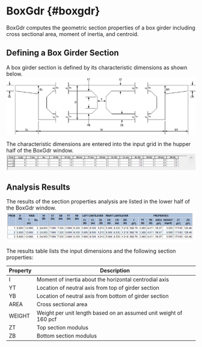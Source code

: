 BoxGdr {#boxgdr}
=====================

BoxGdr computes the geometric section properties of a box girder including cross sectional area, moment of inertia, and centroid. 

Defining a Box Girder Section
------------------------------
A box girder section is defined by its characteristic dimensions as shown below.
![Input Dimensions](BoxGdr.jpg)

The characteristic dimensions are entered into the input grid in the hupper half of the BoxGdr window.
![BoxGdr input grid](InputGrid.png)


Analysis Results
-----------------
The results of the section properties analysis are listed in the lower half of the BoxGdr window.
![BoxGdr section properties analysis results](results.png)

The results table lists the input dimensions and the following section properties:

Property | Description
---------|---------
I        | Moment of inertia about the horizontal centrodial axis
YT       | Location of neutral axis from top of girder section
YB       | Location of neutral axis from bottom of girder section
AREA     | Cross sectional area
WEIGHT   | Weight per unit length based on an assumed unit weight of 160 pcf
ZT       | Top section modulus
ZB       | Bottom section modulus
